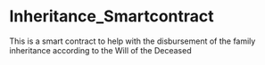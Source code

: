 # Inheritance_Smartcontract
This is a smart contract to help with the disbursement of the family inheritance according to the Will of the Deceased 
